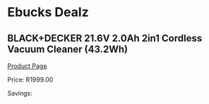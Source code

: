 
# Ebucks Dealz
## BLACK+DECKER 21.6V 2.0Ah 2in1 Cordless Vacuum Cleaner (43.2Wh)
[Product Page](https://www.ebucks.com/web/shop/productSelected.do?prodId=1069273296&catId=998409624)

Price: R1999.00

Savings: 


	